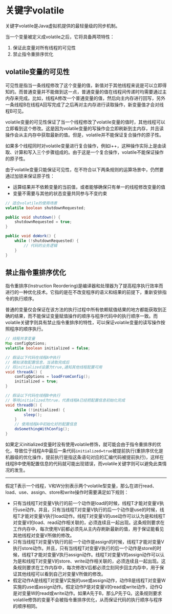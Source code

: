 # 关键字volatile

关键字volatile是Java虚拟机提供的最轻量级的同步机制。

当一个变量被定义成volatile之后，它将具备两项特性：

1. 保证此变量对所有线程的可见性
2. 禁止指令重排序优化

## volatile变量的可见性

可见性是指当一条线程修改了这个变量的值，新值对于其他线程来说是可以立即得知的。而普通变量并不能做到这一点，普通变量的值在线程间传递时均需要通过主内存来完成。比如，线程A修改一个普通变量的值，然后向主内存进行回写，另外一条线程B在线程A回写完成了之后再对主内存进行读取操作，新变量值才会对线程B可见。

volatile变量的可见性保证了当一个线程修改了volatile变量的值时，其他线程可以立即看到这个修改。这是因为volatile变量的写操作会立即刷新到主内存，并且读操作会从主内存中获取最新的值。但是，volatile并不能保证复合操作的原子性。

如果多个线程同时对volatile变量进行复合操作，例如i++，这种操作实际上是由读取、计算和写入三个步骤组成的。由于这是一个复合操作，volatile不能保证操作的原子性。

由于volatile变量只能保证可见性，在不符合以下两条规则的运算场景中，仍然要通过加锁来保证原子性：

- 运算结果并不依赖变量的当前值，或者能够确保只有单一的线程修改变量的值
- 变量不需要与其他的状态变量共同参与不变约束

```java
// 适合volatile的使用场景
volatile boolean shutdownRequested;

public void shutdown() {
    shutdownRequested = true;
}

public void doWork() {
    while (!shutdownRequested) {
        // 代码的业务逻辑
    }
}
```

## 禁止指令重排序优化

指令重排序(Instruction Reordering)是编译器和处理器为了提高程序执行效率而进行的一种优化技术。它指的是在不改变程序的语义和结果的前提下，重新安排指令的执行顺序。

普通的变量仅会保证在该方法的执行过程中所有依赖赋值结果的地方都能获取到正确的结果，而不能保证变量赋值操作的顺序与程序代码中的执行顺序一致。而volatile关键字则具有禁止指令重排序的特性，可以保证volatile变量的读写操作按照程序的顺序执行。

```java
// 线程共享变量
Map configOptions;
volatile boolean initialized = false;

// 假设以下代码在线程A中执行
// 模拟读取配置信息，当读取完成后
// 将initialized设置为true,通知其他线程配置可用
void threadA() {
    configOptions = loadFromConfig();
    initialized = true;
}

// 假设以下代码在线程B中执行
// 等待initialized为true，代表线程A已经把配置信息初始化完成
void threadB() {
    while (!initialized) {
        sleep();
    }
    // 使用线程A中初始化好的配置信息
    doSomethingWithConfig();
}
```

如果定义initialized变量时没有使用volatile修饰，就可能会由于指令重排序的优化，导致位于线程A中最后一条代码`initialized=true`被提前执行(重排序优化是机器级的优化操作，提前执行是指这条语句对应的汇编代码被提前执行)，这样在线程B中使用配置信息的代码就可能出现错误，而volatile关键字则可以避免此类情况的发生。

---

假定T表示一个线程，V和W分别表示两个volatile型变量，那么在进行read、load、use、assign、store和write操作时需要满足如下规则：

- 只有当线程T对变量V执行的前一个动作是load的时候，线程T才能对变量V执行use动作。并且，只有当线程T对变量V执行的后一个动作是use的时候，线程T才能对变量V执行load动作。线程T对变量V的use动作可以认为是和线程T对变量V的load、read动作相关联的，必须连续且一起出现。这条规则要求在工作内存中，每次使用V前都必须先从主内存刷新最新的值，用于保证能看见其他线程对变量V所做的修改。
- 只有当线程T对变量V执行的前一个动作是assign的时候，线程T才能对变量V执行store动作。并且，只有当线程T对变量V执行的后一个动作是store的时候，线程T才能对变量V执行assign动作。线程T对变量V的assign动作可以认为是和线程T对变量V的store、write动作相关联的，必须连续且一起出现。这条规则要求在工作内存中，每次修改V后都必须立刻同步回主内存中，用于保证其他线程可以看到自己对变量V所做的修改。
- 假定动作A是线程T对变量V实施的use或assign动作，动作B是线程T对变量W实施的use或assign动作。假定动作P是对变量V的read或write动作，动作Q是对变量W的read或write动作。如果A先于B，那么P先于Q。这条规则要求volatile修饰的变量不会被指令重排序优化，从而保证代码的执行顺序与程序的顺序相同。
